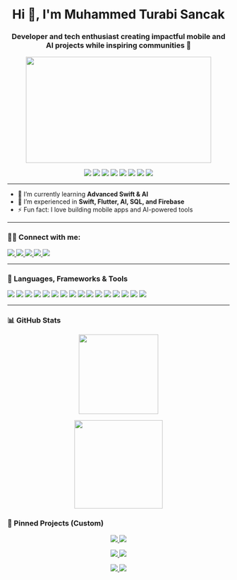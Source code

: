 <h1 align="center">Hi 👋, I'm Muhammed Turabi Sancak</h1>
<h3 align="center">Developer and tech enthusiast creating impactful mobile and AI projects while inspiring communities 🌟</h3>

<div align="center">
  <img width="420" height="240" src="https://github.com/muhammedturabisancak/muhammedturabisancak/blob/main/happy.gif?raw=true">
</div>

<p align="center">
  <img src="https://img.shields.io/badge/Code-Swift-orange?style=for-the-badge&logo=swift&logoColor=white"/>
  <img src="https://img.shields.io/badge/Code-Flutter-blue?style=for-the-badge&logo=flutter&logoColor=white"/>
  <img src="https://img.shields.io/badge/Code-Python-3776AB?style=for-the-badge&logo=python&logoColor=white"/>
  <img src="https://img.shields.io/badge/DB-MSSQL-CC2927?style=for-the-badge&logo=microsoftsqlserver&logoColor=white"/>
  <img src="https://img.shields.io/badge/DB-Oracle_SQL-F80000?style=for-the-badge&logo=oracle&logoColor=white"/>
  <img src="https://img.shields.io/badge/Cloud-Firebase-FFCA28?style=for-the-badge&logo=firebase&logoColor=black"/>
  <img src="https://img.shields.io/badge/Tools-Git-F05032?style=for-the-badge&logo=git&logoColor=white"/>
  <img src="https://img.shields.io/badge/BI-MicroStrategy-FF0000?style=for-the-badge&logo=microstrategy&logoColor=white"/>
</p>

---

- 🌱 I’m currently learning **Advanced Swift & AI**
- 💼 I’m experienced in **Swift, Flutter, AI, SQL, and Firebase**
- ⚡ Fun fact: I love building mobile apps and AI-powered tools

---

### 🧑‍💻 Connect with me:
<p align="left">
  <a href="https://www.linkedin.com/in/muhammedturabisancak/" target="_blank">
    <img src="https://img.shields.io/badge/LinkedIn-0A66C2?style=for-the-badge&logo=linkedin&logoColor=white" />
  </a>
  <a href="mailto:muhammedturabisancak@gmail.com" target="_blank">
    <img src="https://img.shields.io/badge/Email-D14836?style=for-the-badge&logo=gmail&logoColor=white" />
  </a>
  <a href="https://medium.com/@muhammedturabisancak" target="_blank">
    <img src="https://img.shields.io/badge/Medium-000000?style=for-the-badge&logo=medium&logoColor=white" />
  </a>
  <a href="https://x.com/mturabisancak" target="_blank">
    <img src="https://img.shields.io/badge/X-000000?style=for-the-badge&logo=x&logoColor=white" />
  </a>
   <a href="https://muhammedturabisancak.dev" target="_blank">
    <img src="https://img.shields.io/badge/Website-000000?style=for-the-badge&logo=safari&logoColor=white" />
  </a>
</p>


---

### 🧰 Languages, Frameworks & Tools

<p align="left">
  <!-- Code -->
  <img src="https://img.shields.io/badge/Swift-F05138?style=for-the-badge&logo=swift&logoColor=white"/>
  <img src="https://img.shields.io/badge/SwiftUI-0D96F6?style=for-the-badge&logo=swift&logoColor=white"/>
  <img src="https://img.shields.io/badge/UIKit-2396F3?style=for-the-badge&logo=apple&logoColor=white"/>
  <img src="https://img.shields.io/badge/Flutter-02569B?style=for-the-badge&logo=flutter&logoColor=white"/>
  <img src="https://img.shields.io/badge/Python-3776AB?style=for-the-badge&logo=python&logoColor=white"/>

  <!-- DB / Cloud -->
  <img src="https://img.shields.io/badge/MSSQL-CC2927?style=for-the-badge&logo=microsoftsqlserver&logoColor=white"/>
  <img src="https://img.shields.io/badge/Oracle_SQL-F80000?style=for-the-badge&logo=oracle&logoColor=white"/>
  <img src="https://img.shields.io/badge/Firebase-FFCA28?style=for-the-badge&logo=firebase&logoColor=black"/>

  <!-- Tools -->
  <img src="https://img.shields.io/badge/Xcode-147EFB?style=for-the-badge&logo=xcode&logoColor=white"/>
  <img src="https://img.shields.io/badge/Git-F05032?style=for-the-badge&logo=git&logoColor=white"/>
  <img src="https://img.shields.io/badge/GitHub-181717?style=for-the-badge&logo=github&logoColor=white"/>
  <img src="https://img.shields.io/badge/Docker-2496ED?style=for-the-badge&logo=docker&logoColor=white"/>
  <img src="https://img.shields.io/badge/MicroStrategy-FF0000?style=for-the-badge&logo=microstrategy&logoColor=white"/>
  <img src="https://img.shields.io/badge/Linux-FCC624?style=for-the-badge&logo=linux&logoColor=black"/>

  <!-- Meta -->
  <img src="https://img.shields.io/badge/Architecture-MVVM%20|%20Clean%20|%20VIPER-555?style=for-the-badge"/>
  <img src="https://img.shields.io/badge/Networking-REST%20|%20JSON%20|%20URLSession-555?style=for-the-badge"/>
</p>


---

### 📊 GitHub Stats

<p align="center">
  <!-- En çok kullanılan diller (MATLAB ve Ruby gizlendi) -->
<img src="https://github-readme-stats.vercel.app/api/top-langs/?username=muhammedturabisancak&layout=compact&langs_count=8&hide=ruby&theme=radical&hide_border=true&cache_seconds=7200" height="180em" />
</p>

<p align="center">
  <!-- Profil detay kartı -->
  <img src="https://github-profile-summary-cards.vercel.app/api/cards/profile-details?username=muhammedturabisancak&theme=radical" height="200em" />
</p>


### 📌 Pinned Projects (Custom)

<p align="center">
  <a href="https://github.com/muhammedturabisancak/kennyGameApp">
    <img src="https://github-readme-stats.vercel.app/api/pin/?username=muhammedturabisancak&repo=kennyGameApp&theme=radical&hide_border=true" />
  </a>
  <a href="https://github.com/muhammedturabisancak/ArtBook">
    <img src="https://github-readme-stats.vercel.app/api/pin/?username=muhammedturabisancak&repo=ArtBook&theme=radical&hide_border=true" />
  </a>
</p>

<p align="center">
  <a href="https://github.com/muhammedturabisancak/InstagramClone">
    <img src="https://github-readme-stats.vercel.app/api/pin/?username=muhammedturabisancak&repo=InstagramClone&theme=radical&hide_border=true" />
  </a>
  <a href="https://github.com/muhammedturabisancak/FoursquareClone">
    <img src="https://github-readme-stats.vercel.app/api/pin/?username=muhammedturabisancak&repo=FoursquareClone&theme=radical&hide_border=true" />
  </a>
</p>

<p align="center">
  <a href="https://github.com/muhammedturabisancak/AngryBirdClone">
    <img src="https://github-readme-stats.vercel.app/api/pin/?username=muhammedturabisancak&repo=AngryBirdClone&theme=radical&hide_border=true" />
  </a>
  <a href="https://github.com/muhammedturabisancak/FavoritesButtonAnimation">
    <img src="https://github-readme-stats.vercel.app/api/pin/?username=muhammedturabisancak&repo=FavoritesButtonAnimation&theme=radical&hide_border=true" />
  </a>
</p>


